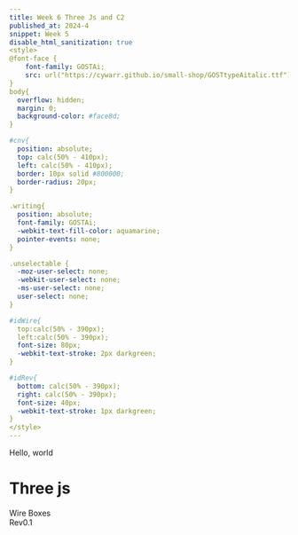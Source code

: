 ```yaml
---
title: Week 6 Three Js and C2
published_at: 2024-4
snippet: Week 5
disable_html_sanitization: true
<style>
@font-face {
    font-family: GOSTAi;
    src: url("https://cywarr.github.io/small-shop/GOSTtypeAitalic.ttf") format("truetype");
}
body{
  overflow: hidden;
  margin: 0;
  background-color: #face8d;
}

#cnv{
  position: absolute;
  top: calc(50% - 410px);
  left: calc(50% - 410px);
  border: 10px solid #800000;
  border-radius: 20px;
}

.writing{
  position: absolute;
  font-family: GOSTAi;
  -webkit-text-fill-color: aquamarine;
  pointer-events: none;
}

.unselectable {
  -moz-user-select: none;
  -webkit-user-select: none;
  -ms-user-select: none;
  user-select: none;
}

#idWire{
  top:calc(50% - 390px);
  left:calc(50% - 390px);
  font-size: 80px;
  -webkit-text-stroke: 2px darkgreen;
}

#idRev{
  bottom: calc(50% - 390px);
  right: calc(50% - 390px);
  font-size: 40px;
  -webkit-text-stroke: 1px darkgreen;
}
</style>
---
```


Hello, world

# Three js
<canvas id="cnv" width="800" height="800"></canvas>
<div class="writing unselectable" id="idWire">Wire Boxes</div>
<div class="writing unselectable" id="idRev">Rev0.1</div>
<script async src="https://ga.jspm.io/npm:es-module-shims@1.5.1/dist/es-module-shims.js" crossorigin="anonymous"></script>
<script type="importmap">
  {
    "imports": {
      "three": "https://unpkg.com/three@0.149.0/build/three.module.js",
      "three/addons/": "https://unpkg.com/three@0.149.0/examples/jsm/"
    }
  }
</script>